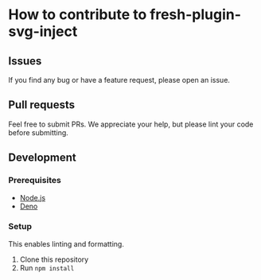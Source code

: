 # How to contribute to fresh-plugin-svg-inject

## Issues

If you find any bug or have a feature request, please open an issue.

## Pull requests

Feel free to submit PRs. We appreciate your help, but please lint your code before submitting.

## Development

### Prerequisites

- [Node.js](https://nodejs.org/en/)
- [Deno](https://deno.land/)

### Setup

This enables linting and formatting.

1. Clone this repository
2. Run `npm install`
